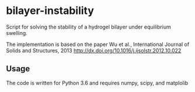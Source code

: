 # bilayer-instability
Script for solving the stability of a hydrogel bilayer under equilibrium swelling. 

The implementation is based on the paper
Wu et al., International Journal of Solids and Structures, 2013
http://dx.doi.org/10.1016/j.ijsolstr.2012.10.022

## Usage
The code is written for Python 3.6 and requires numpy, scipy, and matplolib
